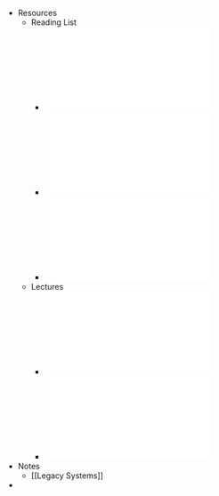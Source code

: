 - Resources
	- Reading List
		- ![Software systems architecture.pdf](../assets/Software_systems_architecture_1675690882326_0.pdf)
		- ![Object-oriented reengineering patterns.pdf](../assets/Object-oriented_reengineering_patterns_1675690890094_0.pdf)
		- ![Working Effectively with Legacy Code.pdf](../assets/Working_Effectively_with_Legacy_Code_1675690900239_0.pdf)
	- Lectures
		- ![1_1_Introduction(1).pdf](../assets/1_1_Introduction(1)_1675636442334_0.pdf)
		- ![1_2_LegacySystems.pdf](../assets/1_2_LegacySystems_1675636448532_0.pdf)
- Notes
	- [[Legacy Systems]]
-
